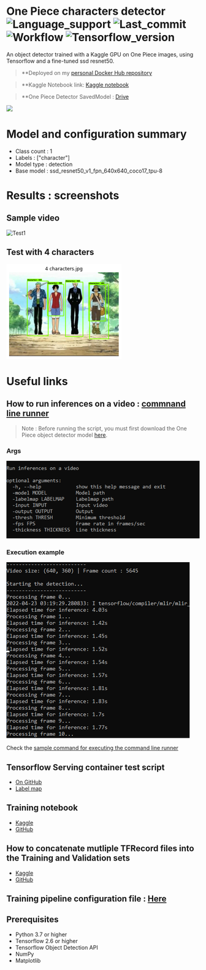 # One Piece characters detector ![Language_support](https://img.shields.io/pypi/pyversions/Tensorflow) ![Last_commit](https://img.shields.io/github/last-commit/JustSecret123/Human-pose-estimation) ![Workflow](https://img.shields.io/github/workflow/status/JustSecret123/Human-pose-estimation/Pylint/main) ![Tensorflow_version](https://img.shields.io/badge/Tensorflow%20version-2.6.2-orange)

An object detector trained with a Kaggle GPU on One Piece images, using Tensorflow and a fine-tuned ssd resnet50. 

> **Deployed on my [personal Docker Hub repository](https://hub.docker.com/repository/docker/ibrahimserouis/my-tensorflow-models)

> **Kaggle Notebook link:  [Kaggle notebook](https://www.kaggle.com/ibrahimserouis99/custom-object-detector-one-piece-characters)

> **One Piece Detector SavedModel : [Drive](https://drive.google.com/drive/folders/11FVvs6Z7yRLAlJgoclrUEnzlsX8uzfkB?usp=sharing)

<a href="https://www.linkedin.com/in/ibrahim-serouis-b05378181/">
  <img src="https://img.shields.io/badge/LinkedIn-Ibrahim%20Serouis-blue?link=http://left&link=http://right)"/>
</a>

# Model and configuration summary 

- Class count : 1
- Labels : ["character"]
- Model type : detection 
- Base model : ssd_resnet50_v1_fpn_640x640_coco17_tpu-8 

# Results : screenshots

## Sample video

![Test1](/Screenshots/results_detector_1.gif)

## Test with 4 characters

![First test](Screenshots/Results_4_characters.png)


# Useful links 

## How to run inferences on a video : [commnand line runner](https://github.com/Justsecret123/One-Piece-characters-detector/blob/main/Scripts/op_detector_video.py)

> Note : Before running the script, you must first download the One Piece object detector model [here](https://drive.google.com/drive/folders/11FVvs6Z7yRLAlJgoclrUEnzlsX8uzfkB?usp=sharing).

### Args
![Command line runner](Screenshots/command_line_video_args.PNG)

### Execution example
![Execution](/Screenshots/command_line_runner.PNG)

Check the [sample command for executing the command line runner](/Scripts/op_detector_video.bat)

## Tensorflow Serving container test script 
- [On GitHub](Scripts/Prediction_OP_detection_model.py)
- [Label map](Scripts/tf_label_map.pbtxt)

## Training notebook 

- [Kaggle](https://www.kaggle.com/ibrahimserouis99/custom-object-detector-one-piece-characters)
- [GitHub](Notebooks/custom-object-detector-one-piece-characters.ipynb)

## How to concatenate mutliple TFRecord files into the Training and Validation sets 

- [Kaggle](https://www.kaggle.com/ibrahimserouis99/generate-training-and-validation-records)
- [GitHub](Notebooks/generate-the-training-and-validation-tfrecords.ipynb)

## Training pipeline configuration file : [Here](Config/pipeline_batch_size_8.config)

## Prerequisites 

- Python 3.7 or higher 
- Tensorflow 2.6 or higher 
- Tensorflow Object Detection API
- NumPy
- Matplotlib
